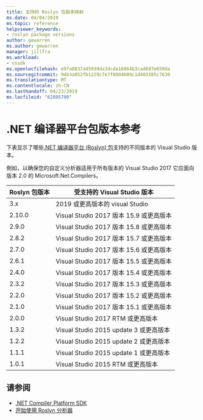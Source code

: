 ```yaml
---
title: 支持的 Roslyn 包版本映射
ms.date: 04/04/2019
ms.topic: reference
helpviewer_keywords:
- roslyn package versions
author: gewarren
ms.author: gewarren
manager: jillfra
ms.workload:
- vssdk
ms.openlocfilehash: e9fa8837a45939da3dcda16864b3cad697e659da
ms.sourcegitcommit: 94b3a052fb1229c7e7f8804b09c1d403385c7630
ms.translationtype: MT
ms.contentlocale: zh-CN
ms.lasthandoff: 04/23/2019
ms.locfileid: "62805700"
---
```

# <a name="net-compiler-platform-package-version-reference"></a>.NET 编译器平台包版本参考

下表显示了哪些[.NET 编译器平台 (Roslyn) 包](https://www.nuget.org/packages/Microsoft.Net.Compilers/)支持的不同版本的 Visual Studio 版本。

例如，以确保您的自定义分析器适用于所有版本的 Visual Studio 2017 它应面向版本 2.0 的 Microsoft.Net.Compilers。

| Roslyn 包版本 | 受支持的 Visual Studio 版本 |
| - | - |
| 3.x | 2019 或更高版本的 visual Studio |
| 2.10.0 | Visual Studio 2017 版本 15.9 或更高版本 |
| 2.9.0 | Visual Studio 2017 版本 15.8 或更高版本 |
| 2.8.2 | Visual Studio 2017 版本 15.7 或更高版本 |
| 2.7.0 | Visual Studio 2017 版本 15.6 或更高版本 |
| 2.6.1 | Visual Studio 2017 版本 15.5 或更高版本 |
| 2.4.0 | Visual Studio 2017 版本 15.4 或更高版本 |
| 2.3.2 | Visual Studio 2017 版本 15.3 或更高版本 |
| 2.2.0 | Visual Studio 2017 版本 15.2 或更高版本 |
| 2.1.0 | Visual Studio 2017 版本 15.1 或更高版本 |
| 2.0.0 | Visual Studio 2017 RTM 或更高版本 |
| 1.3.2 | Visual Studio 2015 update 3 或更高版本 |
| 1.2.2 | Visual Studio 2015 update 2 或更高版本 |
| 1.1.1 | Visual Studio 2015 update 1 或更高版本 |
| 1.0.1 | Visual Studio 2015 RTM 或更高版本 |

## <a name="see-also"></a>请参阅

- [.NET Compiler Platform SDK](/dotnet/csharp/roslyn-sdk/)
- [开始使用 Roslyn 分析器](getting-started-with-roslyn-analyzers.md)